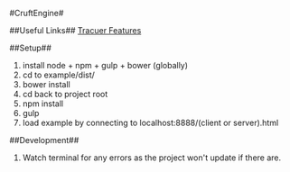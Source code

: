 #CruftEngine#

##Useful Links##
[Tracuer Features](https://github.com/google/traceur-compiler/wiki/LanguageFeatures)


##Setup##
1. install node + npm + gulp + bower (globally)
2. cd to example/dist/
3. bower install
4. cd back to project root
5. npm install
6. gulp
7. load example by connecting to localhost:8888/(client or server).html

##Development##
1. Watch terminal for any errors as the  project won't update if there are.


